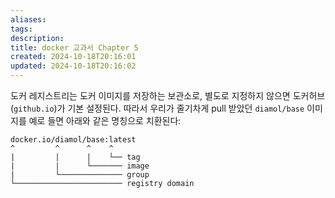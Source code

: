 ```yaml
---
aliases: 
tags: 
description:
title: docker 교과서 Chapter 5
created: 2024-10-18T20:16:01
updated: 2024-10-18T20:16:02
---
```

도커 레지스트리는 도커 이미지를 저장하는 보관소로, 별도로 지정하지 않으면 도커허브 (`github.io`)가 기본 설정된다. 따라서 우리가 줄기차게 pull 받았던 `diamol/base` 이미지를 예로 들면 아래와 같은 명칭으로 치환된다:

```
docker.io/diamol/base:latest
^         ^      ^    ^
|         |      |    └── tag
|         |      └─────── image
|         └────────────── group
└──────────────────────── registry domain
```